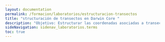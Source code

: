 ```yaml
---
layout: documentation
permalink: /formacion/laboratorios/estructuracion-transectos 
title: "structuración de transectos en Darwin Core "
description: "Objetivo: Estructurar las coordenadas asociadas a transectos provenientes de archivos shapefile (.shp) al formato adecuado para representarlos en el estándar Darwin Core, utilizado para la publicación de datos sobre biodiversidad."
sideNavigation: sidenav_laboratorios.terms
toc: true
---
```

